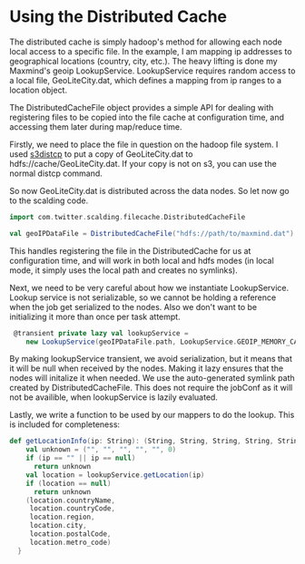 # Using the Distributed Cache

The distributed cache is simply hadoop's method for allowing each node local access to a specific file. In the example, I am mapping ip addresses to geographical locations (country, city, etc.). The heavy lifting is done my Maxmind's geoip LookupService. LookupService requires random access to a local file, GeoLiteCity.dat, which defines a mapping from ip ranges to a location object.

The DistributedCacheFile object provides a simple API for dealing with registering files to be copied into the file cache at configuration time, and accessing them later during map/reduce time.

Firstly, we need to place the file in question on the hadoop file system.
I used [s3distcp](http://docs.aws.amazon.com/ElasticMapReduce/latest/DeveloperGuide/UsingEMR_s3distcp.html) to put a copy of GeoLiteCity.dat to hdfs://cache/GeoLiteCity.dat. If your copy is not on s3, you can use the normal distcp command.

So now GeoLiteCity.dat is distributed across the data nodes. So let now go to the scalding code.

```scala
import com.twitter.scalding.filecache.DistributedCacheFile

val geoIPDataFile = DistributedCacheFile("hdfs://path/to/maxmind.dat")

```

This handles registering the file in the DistributedCache for us at configuration time, and will work in both local and hdfs modes (in local mode, it simply uses the local path and creates no symlinks).

Next, we need to be very careful about how we instantiate LookupService. Lookup service is not serializable, so we cannot be holding a reference when the job get serialized to the nodes. Also we don't want to be initializing it more than once per task attempt.

```scala
 @transient private lazy val lookupService =
 	new LookupService(geoIPDataFile.path, LookupService.GEOIP_MEMORY_CACHE)
```

By making lookupService transient, we avoid serialization, but it means that it will be null when received by the nodes. Making it lazy ensures that the nodes will initalize it when needed. We use the auto-generated symlink path created by DistributedCacheFile. This does not require the jobConf as it will not be availible, when lookupService is lazily evaluated.

Lastly, we write a function to be used by our mappers to do the lookup. This is included for completeness:
```scala
def getLocationInfo(ip: String): (String, String, String, String, String, Int) = {
    val unknown = ("", "", "", "", "", 0)
    if (ip == "" || ip == null)
      return unknown
    val location = lookupService.getLocation(ip)
    if (location == null)
      return unknown
    (location.countryName,
     location.countryCode,
     location.region,
     location.city,
     location.postalCode,
     location.metro_code)
  }
```

